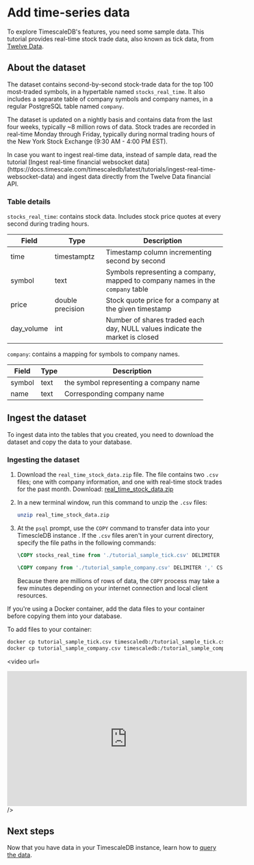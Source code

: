 # Add time-series data
To explore TimescaleDB's features, you need some sample data. This tutorial
provides real-time stock trade data, also known as tick data, from
[Twelve Data][twelve-data].

## About the dataset
The dataset contains second-by-second stock-trade data for the top 100
most-traded symbols, in a hypertable named `stocks_real_time`. It also includes
a separate table of company symbols and company names, in a regular PostgreSQL
table named `company`.

The dataset is updated on a nightly basis and contains data from the last four
weeks, typically ~8 million rows of data. Stock trades are recorded in real-time
Monday through Friday, typically during normal trading hours of the New York Stock
Exchange (9:30&nbsp;AM - 4:00&nbsp;PM EST).

<highlight type="note">
In case you want to ingest real-time data, instead of sample data,
read the tutorial
[Ingest real-time financial websocket data](https://docs.timescale.com/timescaledb/latest/tutorials/ingest-real-time-websocket-data)
and ingest data directly from the Twelve Data financial API.
</highlight>

### Table details

`stocks_real_time`: contains stock data. Includes stock price quotes at every
second during trading hours.

|Field|Type|Description|
|-|-|-|
|time|timestamptz|Timestamp column incrementing second by second|
|symbol|text|Symbols representing a company, mapped to company names in the `company` table|
|price|double precision|Stock quote price for a company at the given timestamp|
|day_volume|int|Number of shares traded each day, NULL values indicate the market is closed|

`company`: contains a mapping for symbols to company names.

|Field|Type|Description|
|-|-|-|
|symbol|text|the symbol representing a company name|
|name|text|Corresponding company name|

## Ingest the dataset
To ingest data into the tables that you created, you need to download the
dataset and copy the data to your database.

<procedure>

### Ingesting the dataset

1.  Download the `real_time_stock_data.zip` file. The file contains two `.csv`
    files; one with company information, and one with real-time stock trades for
    the past month. Download:
    <tag
    type="download">[real_time_stock_data.zip](https://assets.timescale.com/docs/downloads/get-started/real_time_stock_data.zip)
    </tag>

1.  In a new terminal window, run this command to unzip the `.csv` files:

    ```bash
    unzip real_time_stock_data.zip
    ```

1.  At the `psql` prompt, use the `COPY` command to transfer data into your
    TimescleDB instance . If the `.csv` files aren't in your current directory,
    specify the file paths in the following commands:

    ```sql
    \COPY stocks_real_time from './tutorial_sample_tick.csv' DELIMITER ',' CSV HEADER;
    ```

    ```sql
    \COPY company from './tutorial_sample_company.csv' DELIMITER ',' CSV HEADER;
    ```

    Because there are millions of rows of data, the `COPY` process may take a few
    minutes depending on your internet connection and local client resources.

<highlight type="note">
If you're using a Docker container, add the data files to your container before
copying them into your database.

To add files to your container:

```bash
docker cp tutorial_sample_tick.csv timescaledb:/tutorial_sample_tick.csv
docker cp tutorial_sample_company.csv timescaledb:/tutorial_sample_company.csv
```

</highlight>

</procedure>

<video url=
<iframe width="560" height="315" src="https://www.youtube.com/embed/YwidcyBFgAU" title="YouTube video player" frameborder="0" allow="accelerometer; autoplay; clipboard-write; encrypted-media; gyroscope; picture-in-picture" allowfullscreen></iframe> />

## Next steps
Now that you have data in your TimescaleDB instance, learn how to [query the
data][query-data].

[twelve-data]: https://twelvedata.com/
[query-data]: /query-data/
